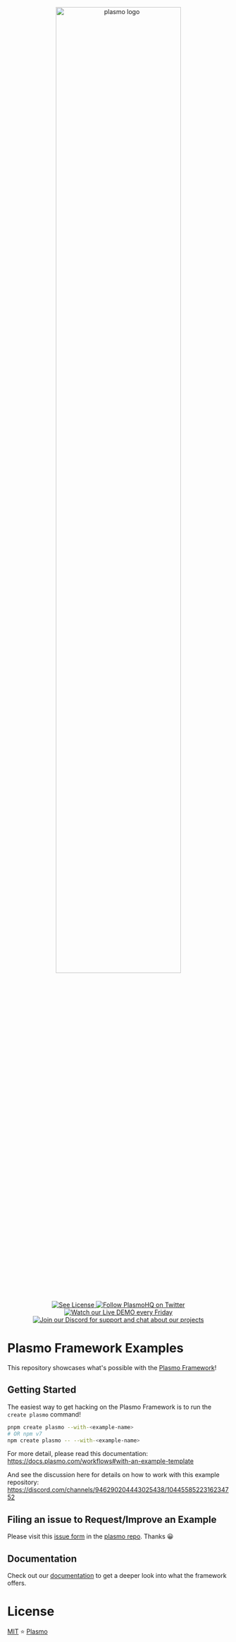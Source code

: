 <p align="center">
  <a href="https://plasmo.com">
    <img alt="plasmo logo" width="75%" src="https://www.plasmo.com/assets/banner-black-on-white.png" />
  </a>
</p>

<p align="center">
  <a aria-label="License" href="./LICENSE">
    <img alt="See License" src="https://img.shields.io/npm/l/plasmo"/>
  </a>
  <a aria-label="Twitter" href="https://www.twitter.com/plasmohq">
    <img alt="Follow PlasmoHQ on Twitter" src="https://img.shields.io/twitter/follow/plasmohq?logo=twitter"/>
  </a>
  <a aria-label="Twitch Stream" href="https://www.twitch.tv/plasmohq">
    <img alt="Watch our Live DEMO every Friday" src="https://img.shields.io/twitch/status/plasmohq?logo=twitch&logoColor=white"/>
  </a>
  <a aria-label="Discord" href="https://www.plasmo.com/s/d">
    <img alt="Join our Discord for support and chat about our projects" src="https://img.shields.io/discord/946290204443025438?logo=discord&logoColor=white"/>
  </a>
</p>

# Plasmo Framework Examples

This repository showcases what's possible with the [Plasmo Framework](https://github.com/PlasmoHQ/plasmo)!

## Getting Started

The easiest way to get hacking on the Plasmo Framework is to run the `create plasmo` command!

```sh
pnpm create plasmo --with-<example-name>
# OR npm v7
npm create plasmo -- --with-<example-name>
```

For more detail, please read this documentation: https://docs.plasmo.com/workflows#with-an-example-template

And see the discussion here for details on how to work with this example repository: https://discord.com/channels/946290204443025438/1044558522316234752

## Filing an issue to Request/Improve an Example

Please visit this [issue form](https://github.com/PlasmoHQ/plasmo/issues/new?assignees=&labels=documentation&template=2.example.yml&title=EXP+%7C+) in the [plasmo repo](https://github.com/PlasmoHQ/plasmo). Thanks 😀

## Documentation

Check out our [documentation](https://docs.plasmo.com) to get a deeper look into what the framework offers.

# License

[MIT](./LICENSE) ⭐ [Plasmo](https://www.plasmo.com)
